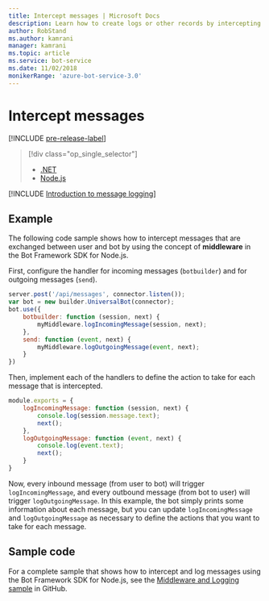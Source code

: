 ```yaml
---
title: Intercept messages | Microsoft Docs
description: Learn how to create logs or other records by intercepting and processing information exchanges using the Bot Framework SDK for Node.js.
author: RobStand
ms.author: kamrani
manager: kamrani
ms.topic: article
ms.service: bot-service
ms.date: 11/02/2018
monikerRange: 'azure-bot-service-3.0'
---
```

# Intercept messages

[!INCLUDE [pre-release-label](../includes/pre-release-label-v3.md)]

> [!div class="op_single_selector"]
> - [.NET](../dotnet/bot-builder-dotnet-middleware.md)
> - [Node.js](../nodejs/bot-builder-nodejs-intercept-messages.md)

[!INCLUDE [Introduction to message logging](../includes/snippet-message-logging-intro.md)]

## Example

The following code sample shows how to intercept messages that are exchanged between user and bot by using the concept of **middleware** in the Bot Framework SDK for Node.js. 

First, configure the handler for incoming messages (`botbuilder`) and for outgoing messages (`send`).

```javascript
server.post('/api/messages', connector.listen());
var bot = new builder.UniversalBot(connector);
bot.use({
    botbuilder: function (session, next) {
        myMiddleware.logIncomingMessage(session, next);
    },
    send: function (event, next) {
        myMiddleware.logOutgoingMessage(event, next);
    }
})
```

Then, implement each of the handlers to define the action to take for each message that is intercepted.

```javascript
module.exports = {
    logIncomingMessage: function (session, next) {
        console.log(session.message.text);
        next();
    },
    logOutgoingMessage: function (event, next) {
        console.log(event.text);
        next();
    }
}
```

Now, every inbound message (from user to bot) will trigger `logIncomingMessage`, 
and every outbound message (from bot to user) will trigger `logOutgoingMessage`.
In this example, the bot simply prints some information about each message, but you can 
update `logIncomingMessage` and `logOutgoingMessage` as necessary to define the actions that you want to take for each message. 

## Sample code

For a complete sample that shows how to intercept and log messages using the Bot Framework SDK for Node.js, see the <a href="https://aka.ms/v3-js-capability-middlewareLogging" target="_blank">Middleware and Logging sample</a> in GitHub.
